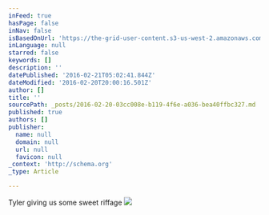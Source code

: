 ```yaml
---
inFeed: true
hasPage: false
inNav: false
isBasedOnUrl: 'https://the-grid-user-content.s3-us-west-2.amazonaws.com/760e4982-7dab-4345-b516-f4fe33b2bbf6.png'
inLanguage: null
starred: false
keywords: []
description: ''
datePublished: '2016-02-21T05:02:41.844Z'
dateModified: '2016-02-20T20:00:16.501Z'
author: []
title: ''
sourcePath: _posts/2016-02-20-03cc008e-b119-4f6e-a036-bea40ffbc327.md
published: true
authors: []
publisher:
  name: null
  domain: null
  url: null
  favicon: null
_context: 'http://schema.org'
_type: Article

---
```

Tyler giving us some sweet riffage
![](https://the-grid-user-content.s3-us-west-2.amazonaws.com/760e4982-7dab-4345-b516-f4fe33b2bbf6.png)